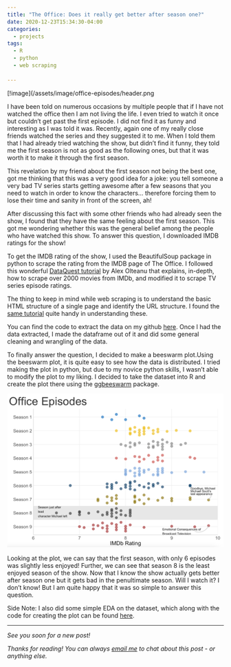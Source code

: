 ```yaml
---
title: "The Office: Does it really get better after season one?"
date: 2020-12-23T15:34:30-04:00
categories:
  - projects
tags:
  - R
  - python
  - web scraping
  
---
```


[!image](/assets/image/office-episodes/header.png


I have been told on numerous occasions by multiple people that if I have not watched the office then I am not living the life. I even tried to watch it once but couldn’t get past the first episode. I did not find it as funny and interesting as I was told it was. Recently, again one of my really close friends watched the series and they suggested it to me. When I told them that I had already tried watching the show, but didn’t find it funny, they told me the first season is not as good as the following ones, but that it was worth it to make it through the first season. 


This revelation by my friend about the first season not being the best one, got me thinking that this was a very good idea for a joke: you tell someone a very bad TV series starts getting awesome after a few seasons that you need to watch in order to know the characters… therefore forcing them to lose their time and sanity in front of the screen, ah!


After discussing this fact with some other friends who had already seen the show, I found that they have the same feeling about the first season. This got me wondering whether this was the general belief among the people who have watched this show. To answer this question, I downloaded IMDB ratings for the show! 

To get the IMDB rating of the show, I used the BeautifulSoup package in python to scrape the rating from the IMDB page of The Office. I followed this wonderful [DataQuest tutorial](https://www.dataquest.io/blog/web-scraping-beautifulsoup/) by Alex Olteanu that explains, in-depth, how to scrape over 2000 movies from IMDb, and modified it to scrape TV series episode ratings.

The thing to keep in mind while web scraping is to understand the basic HTML structure of a single page and identify the URL structure. I found the [same tutorial](https://www.dataquest.io/blog/web-scraping-beautifulsoup/#identifyingtheurlstructure) quite handy in understanding these.

You can find the code to extract the data on my github [here](https://github.com/shambhavisingh24/office-episodes). Once I had the data extracted, I made the dataframe out of it and did some general cleaning and wrangling of the data. 

To finally answer the question, I decided to make a beeswarm plot.Using the beeswarm plot, it is quite easy to see how the data is distributed. I tried making the plot in python, but due to my novice python skills, I wasn’t able to modify the plot to my liking. I decided to take the dataset into R and create the plot there using the [ggbeeswarm](https://cran.r-project.org/package=ggbeeswarm) package.

![The plot](/assets/image/office-episodes/office-plot.png)

Looking at the plot, we can say that the first season, with only 6 episodes was slightly less enjoyed! Further, we can see that season 8 is the least enjoyed season of the show. Now that I know the show actually gets better after season one but it gets bad in the penultimate season. Will I watch it? I don’t know! But I am quite happy that it was so simple to answer this question.


Side Note: I also did some simple EDA on the dataset, which along with the code for creating the plot can be found [here](https://github.com/shambhavisingh24/office-episodes).

---

*See you soon for a new post!*

*Thanks for reading! You can always [email me](mailto:shambhavi.singh2014@gmail.com) to chat about this post - or anything else.*
